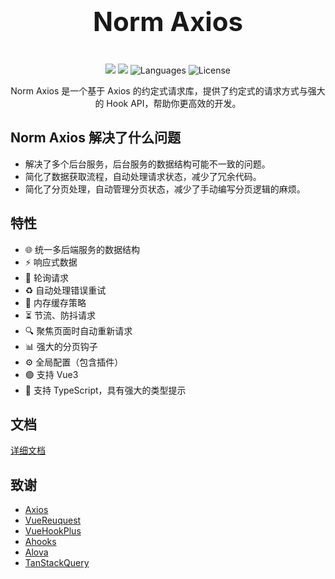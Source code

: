 <p align="center">

[//]: # (  <img width="300px" src="https://user-images.githubusercontent.com/10731096/95823103-9ce15780-0d5f-11eb-8010-1bd1b5910d4f.png">)
</p>
<p align="center" style="font-size: 3em">
<b>Norm Axios</b>
</p>
<p align="center">
  <a style="text-decoration: none" href="https://www.npmjs.org/package/norm-axios">
    <img src="https://img.shields.io/npm/v/norm-axios.svg" />
  </a>
  <a style="text-decoration: none" href="https://npmcharts.com/compare/norm-axios?minimal=true">
    <img src="https://img.shields.io/npm/dm/norm-axios.svg" />
  </a>
  <a style="text-decoration: none" href="https://www.npmjs.com/package/norm-axios">
    <img src="https://img.shields.io/github/languages/top/songpeng154/norm-axios" alt="Languages" />
  </a>
  <a style="text-decoration: none" href="https://www.npmjs.com/package/norm-axios">
    <img src="https://img.shields.io/npm/l/norm-axios" alt="License" />
  </a>
</p>
<p align="center">
Norm Axios 是一个基于 Axios 的约定式请求库，提供了约定式的请求方式与强大的 Hook API，帮助你更高效的开发。
</p>

## Norm Axios 解决了什么问题

* 解决了多个后台服务，后台服务的数据结构可能不一致的问题。
* 简化了数据获取流程，自动处理请求状态，减少了冗余代码。
* 简化了分页处理，自动管理分页状态，减少了手动编写分页逻辑的麻烦。


## 特性
* 🌐 统一多后端服务的数据结构
* ⚡  响应式数据
* 🔄 轮询请求
* ♻️ 自动处理错误重试
* 💾 内存缓存策略
* ⏳ 节流、防抖请求
* 🔍 聚焦页面时自动重新请求
* 📊 强大的分页钩子
* ⚙️ 全局配置（包含插件）
* 🟢 支持 Vue3
* 📘 支持 TypeScript，具有强大的类型提示

## 文档

[详细文档](https://songpeng154.github.io/norm-axios/)

## 致谢
* [Axios](https://github.com/axios/axios)
* [VueReuquest](https://github.com/attojs/vue-request)
* [VueHookPlus](https://github.com//InhiblabCore/vue-hooks-plus)
* [Ahooks](https://github.com/alibaba/hooks)
* [Alova](https://github.com/alovajs/alova.git)
* [TanStackQuery](https://github.com/tanstack/query)
